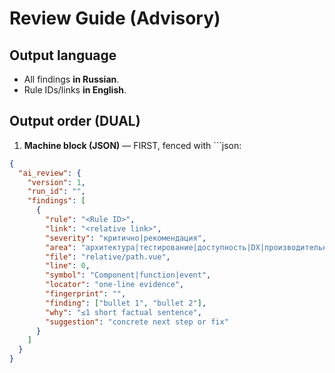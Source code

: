 # Review Guide (Advisory)

## Output language
- All findings **in Russian**.
- Rule IDs/links **in English**.

## Output order (DUAL)
1) **Machine block (JSON)** — FIRST, fenced with ```json:
```json
{
  "ai_review": {
    "version": 1,
    "run_id": "",
    "findings": [
      {
        "rule": "<Rule ID>",
        "link": "<relative link>",
        "severity": "критично|рекомендация",
        "area": "архитектура|тестирование|доступность|DX|производительность|нейминг",
        "file": "relative/path.vue",
        "line": 0,
        "symbol": "Component|function|event",
        "locator": "one-line evidence",
        "fingerprint": "",
        "finding": ["bullet 1", "bullet 2"],
        "why": "≤1 short factual sentence",
        "suggestion": "concrete next step or fix"
      }
    ]
  }
}

